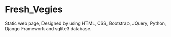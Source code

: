 # Fresh_Vegies
Static web page,
Designed by using HTML, CSS, Bootstrap, JQuery, Python, Django Framework and sqlite3 database.
